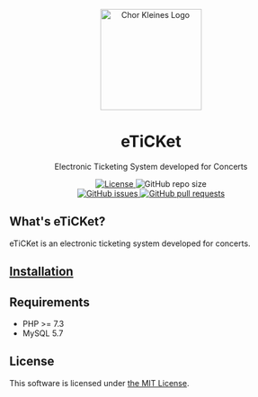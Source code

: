 <!-- <p align="center"><a href="https://laravel.com" target="_blank"><img src="https://raw.githubusercontent.com/laravel/art/master/logo-lockup/5%20SVG/2%20CMYK/1%20Full%20Color/laravel-logolockup-cmyk-red.svg" width="400"></a></p> -->

<p align="center">
<img width="180px" src="https://www.chorkleines.com/logo.png" align="center" alt="Chor Kleines Logo"></img>
<h1 align="center">eTiCKet</h1>
<p align="center">
Electronic Ticketing System developed for Concerts
</p>
<p align="center">
<a href="https://github.com/nozomu-y/eTiCKet/blob/master/LICENSE">
<img src="https://img.shields.io/github/license/nozomu-y/eTiCKet" alt="License"></img>
</a>
<!--
<a href="https://github.com/nozomu-y/eTiCKet/releases">
<img src="https://img.shields.io/github/v/release/nozomu-y/eTiCKet" alt="Latest Stable Version"></img>
</a>
-->
<img src="https://img.shields.io/github/repo-size/nozomu-y/eTiCKet" alt="GitHub repo size"></img>
<br>
<a href="https://github.com/nozomu-y/eTiCKet/issues">
    <img src="https://img.shields.io/github/issues/nozomu-y/eTiCKet?color=4e73df" alt="GitHub issues"></img>
</a>
<a href="https://github.com/nozomu-y/eTiCKet/pulls">
    <img src="https://img.shields.io/github/issues-pr/nozomu-y/eTiCKet?color=4e73df" alt="GitHub pull requests"></img>
</a>
<!--
<img src="https://img.shields.io/github/commits-since/nozomu-y/eTiCKet/latest/master" alt="GitHub commits since tagged version"></img>
-->
</p>
</p>

## What's eTiCKet?
eTiCKet is an electronic ticketing system developed for concerts.   

<!-- ## Demo -->

<!-- ## Features -->

## [Installation]

## Requirements 
* PHP >= 7.3
* MySQL 5.7

## License
This software is licensed under [the MIT License](https://github.com/nozomu-y/eTiCKet/blob/master/LICENSE). 

[Installation]: https://github.com/nozomu-y/eTiCKet/blob/master/INSTALLATION.md
